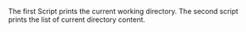 The first Script prints the current working directory.
The second script prints the list of current directory content.
